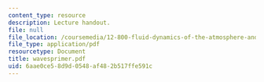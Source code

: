 ```yaml
---
content_type: resource
description: Lecture handout.
file: null
file_location: /coursemedia/12-800-fluid-dynamics-of-the-atmosphere-and-ocean-fall-2004/6aae0ce58d9d0548af482b517ffe591c_wavesprimer.pdf
file_type: application/pdf
resourcetype: Document
title: wavesprimer.pdf
uid: 6aae0ce5-8d9d-0548-af48-2b517ffe591c
---
```

